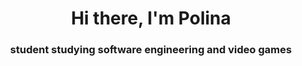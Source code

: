 <h1 align="center">Hi there, I'm Polina </h1>
<h3 align="center">student studying software engineering and video games</h3>

